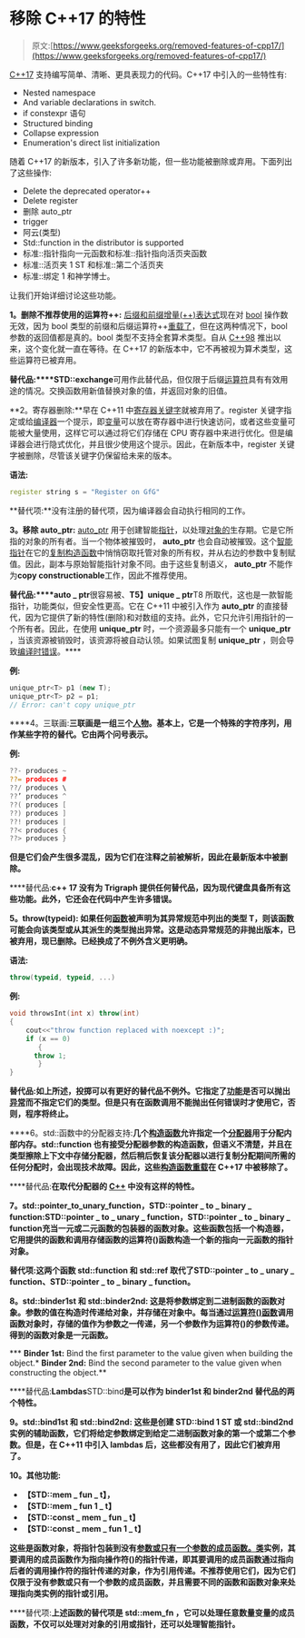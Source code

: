# 移除 C++17 的特性

> 原文:[https://www.geeksforgeeks.org/removed-features-of-cpp17/](https://www.geeksforgeeks.org/removed-features-of-cpp17/)

[C++17](https://www.geeksforgeeks.org/features-of-c17-with-examples/) 支持编写简单、清晰、更具表现力的代码。C++17 中引入的一些特性有:

*   Nested namespace
*   And variable declarations in switch.
*   if constexpr 语句
*   Structured binding
*   Collapse expression
*   Enumeration's direct list initialization

随着 C++17 的新版本，引入了许多新功能，但一些功能被删除或弃用。下面列出了这些操作:

*   Delete the deprecated operator++
*   Delete register
*   删除 auto_ptr
*   trigger
*   阿云(类型)
*   Std::function in the distributor is supported
*   标准::指针指向一元函数和标准::指针指向活页夹函数
*   标准::活页夹 1 ST 和标准::第二个活页夹
*   标准::绑定 1 和神学博士。

让我们开始详细讨论这些功能。

**1。删除不推荐使用的运算符++:** [后缀和前缀增量(++)表达式](https://www.geeksforgeeks.org/pre-increment-and-post-increment-in-c/)现在对 [bool](https://www.geeksforgeeks.org/bool-data-type-in-c/) 操作数无效，因为 bool 类型的前缀和后缀运算符++[重载了](https://www.geeksforgeeks.org/operator-overloading-c/)，但在这两种情况下，bool 参数的返回值都是真的。bool 类型不支持全套算术类型。自从 [C++98](https://www.geeksforgeeks.org/history-of-c/) 推出以来，这个变化就一直在等待。在 C++17 的新版本中，它不再被视为算术类型，这些运算符已被弃用。

**替代品:****STD::exchange**可用作此替代品，但仅限于后缀[运算符](https://www.geeksforgeeks.org/operators-c-c/)具有有效用途的情况。交换函数用新值替换对象的值，并返回对象的旧值。

**2。寄存器删除:**早在 C++11 中[寄存器关键字](https://www.geeksforgeeks.org/understanding-register-keyword/)就被弃用了。register 关键字指定或给[编译器](https://www.geeksforgeeks.org/phases-of-a-compiler/)一个提示，即[变量](https://www.geeksforgeeks.org/variables-in-c/)可以放在寄存器中进行快速访问，或者这些变量可能被大量使用，这样它可以通过将它们存储在 CPU 寄存器中来进行优化。但是编译器会进行隐式优化，并且很少使用这个提示。因此，在新版本中，register 关键字被删除，尽管该关键字仍保留给未来的版本。

**语法:**

```cpp
register string s = "Register on GfG"
```

**替代项:**没有注册的替代项，因为编译器会自动执行相同的工作。

**3。移除 auto_ptr:** [auto_ptr](https://www.geeksforgeeks.org/auto_ptr-unique_ptr-shared_ptr-weak_ptr-2/) 用于创建智能[指针](https://www.geeksforgeeks.org/pointers-in-c-and-c-set-1-introduction-arithmetic-and-array/)，以处理[对象的](https://www.geeksforgeeks.org/c-classes-and-objects/)生存期。它是它所指的对象的所有者。当一个物体被摧毁时， **auto_ptr** 也会自动被摧毁。这个[智能指针](https://www.geeksforgeeks.org/smart-pointers-cpp/)在它的[复制构造函数](https://www.geeksforgeeks.org/copy-constructor-in-cpp/)中悄悄窃取托管对象的所有权，并从右边的参数中复制赋值。因此，副本与原始智能指针对象不同。由于这些复制语义， **auto_ptr** 不能作为**copy constructionable**工作，因此不推荐使用。

**替代品:****auto _ ptr**很容易被、**T5】unique _ ptr**T8 所取代，这也是一款智能指针，功能类似，但安全性更高。它在 C++11 中被引入作为 **auto_ptr** 的直接替代，因为它提供了新的特性(删除)和对数组的支持。此外，它只允许引用指针的一个所有者。因此，在使用 **unique_ptr** 时，一个资源最多只能有一个 **unique_ptr** ，当该资源被销毁时，该资源将被自动认领。如果试图复制 **unique_ptr** ，则会导致[编译时错误](https://www.geeksforgeeks.org/difference-between-compile-time-errors-and-runtime-errors/)。****

****例:****

```cpp
unique_ptr<T> p1 (new T);
unique_ptr<T> p2 = p1; 
// Error: can't copy unique_ptr
```

****4。三联画:**三联画是一组三个[人物](https://www.geeksforgeeks.org/character-arithmetic-c-c/)。基本上，它是一个特殊的字符序列，用作某些字符的替代。它由两个问号表示。**

****例:****

```cpp
??- produces ~ 
??= produces #
??/ produces \
??’ produces ^
??( produces [
??) produces ]
??! produces |
??< produces {
??> produces }
```

**但是它们会产生很多混乱，因为它们在注释之前被解析，因此在最新版本中被删除。**

****替代品:**c++ 17 没有为 Trigraph 提供任何替代品，因为现代键盘具备所有这些功能。此外，它还会在代码中产生许多错误。**

****5。throw(typeid):** 如果任何[函数](https://www.geeksforgeeks.org/functions-in-c/)被声明为其异常规范中列出的类型 T，则该函数可能会向该类型或从其派生的类型抛出异常。这是动态异常规范的非抛出版本，已被弃用，现已删除。已经换成了**不例外**含义更明确。**

****语法:****

```cpp
throw(typeid, typeid, ...)
```

****例:****

```cpp
void throwsInt(int x) throw(int) 
{  
    cout<<"throw function replaced with noexcept :)";  
    if (x == 0) 
       { 
      throw 1;  
       }
} 
```

****替代品:**如上所述，投掷可以有更好的替代品**不例外**。它指定了[功能](https://www.geeksforgeeks.org/functions-in-c/)是否可以抛出[异常](https://www.geeksforgeeks.org/exception-handling-c/)而不指定它们的类型。但是只有在函数调用不能抛出任何错误时才使用它，否则，程序将终止。**

****6。std::函数中的分配器支持:**几个[构造函数](https://www.geeksforgeeks.org/constructors-c/)允许指定一个[分配器](https://www.geeksforgeeks.org/stdallocator-in-cpp-with-examples/)用于分配内部内存。std::function 也有接受分配器参数的构造函数，但语义不清楚，并且在类型擦除上下文中存储分配器，然后稍后恢复该分配器以进行复制分配期间所需的任何分配时，会出现技术故障。因此，这些[构造函数重载](https://www.geeksforgeeks.org/constructor-overloading-c/)在 C++17 中被移除了。**

****替代品:**在取代分配器的 [C++](https://www.geeksforgeeks.org/c-plus-plus/) 中没有这样的特性。**

****7。std::pointer_to_unary_function，STD::pointer _ to _ binary _ function:STD::pointer _ to _ unary _ function**，**STD::pointer _ to _ binary _ function**充当一元或二元函数的包装器的函数对象。这些函数包括一个**构造器**，它用提供的函数和调用存储函数的运算符()函数构造一个新的**指向一元函数的指针**对象。**

****替代项:**这两个函数 **std::function** 和 **std::ref** 取代了**STD::pointer _ to _ unary _ function**、**STD::pointer _ to _ binary _ function**。**

****8。std::binder1st 和 std::binder2nd:** 这是将参数绑定到二进制函数的函数对象。参数的值在构造时传递给对象，并存储在对象中。每当通过[运算符()函数](https://www.geeksforgeeks.org/operator-overloading-c/)调用函数对象时，存储的值作为参数之一传递，另一个参数作为运算符()的参数传递。得到的函数对象是一元函数。**

***   **Binder 1st:** Bind the first parameter to the value given when building the object.*   **Binder 2nd:** Bind the second parameter to the value given when constructing the object.**

****替代品:****Lambdas****STD::bind**是可以作为 binder1st 和 binder2nd 替代品的两个特性。**

****9。std::bind1st 和 std::bind2nd:** 这些是创建 STD::bind 1 ST 或 std::bind2nd 实例的辅助函数，它们将给定参数绑定到给定二进制函数对象的第一个或第二个参数。但是，在 C++11 中引入 lambdas 后，这些都没有用了，因此它们被弃用了。**

****10。其他功能:****

*   **【STD::mem _ fun _ t】，**
*   **【STD::mem _ fun 1 _ t】**
*   **【STD::const _ mem _ fun _ t】**
*   **【STD::const _ mem _ fun 1 _ t】**

**这些是函数对象，将指针包装到没有[参数或只有一个参数的成员函数。](https://www.geeksforgeeks.org/parameter-passing-techniques-in-c-cpp/)[类](https://www.geeksforgeeks.org/c-classes-and-objects/)实例，其要调用的成员函数作为指向操作符()的指针传递，即其要调用的成员函数通过指向后者的调用操作符的指针传递的对象，作为引用传递。不推荐使用它们，因为它们仅限于没有参数或只有一个参数的成员函数，并且需要不同的函数和函数对象来处理指向类实例的指针或引用。**

****替代项:**上述函数的替代项是 **std::mem_fn** ，它可以处理任意数量变量的成员函数，不仅可以处理对对象的引用或指针，还可以处理智能指针。**